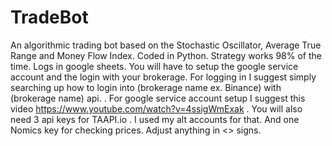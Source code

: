 # TradeBot
An algorithmic trading bot based on the Stochastic Oscillator, Average True Range and Money Flow Index. Coded in Python. Strategy works 98% of the time. Logs in google sheets. You will have to setup the google service account and the login with your brokerage. For logging in I suggest simply searching up how to login into (brokerage name ex. Binance) with (brokerage name) api. . For google service account setup I suggest this video https://www.youtube.com/watch?v=4ssigWmExak . You will also need 3 api keys for TAAPI.io . I used my alt accounts for that. And one Nomics key for checking prices. Adjust anything in <> signs.
